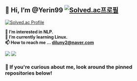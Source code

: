 ## 👋 Hi, I’m @Yerin99 [![Solved.ac프로필](http://mazassumnida.wtf/api/mini/generate_badge?boj=diluny)](https://solved.ac/diluny)
[![Solved.ac Profile](http://mazassumnida.wtf/api/generate_badge?boj=diluny)](https://solved.ac/diluny)  

**👀 I’m interested in NLP.**  
**🌱 I’m currently learning Linux.**  
**📫 How to reach me ... diluny2@naver.com**  

<img src="https://github-readme-stats.vercel.app/api/top-langs/?username=Yerin99&layout=compact&theme=radical">
<img src="https://github-readme-stats.vercel.app/api?username=Yerin99&show_icons=true&theme=radical">

### 🥳 If you're curious about me, look around the pinned repositories below!

<!---
Yerin99/Yerin99 is a ✨ special ✨ repository because its `README.md` (this file) appears on your GitHub profile.
You can click the Preview link to take a look at your changes.
--->
